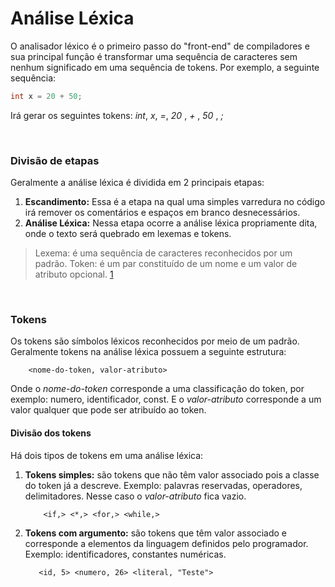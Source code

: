 # Análise Léxica

O analisador léxico é o primeiro passo do "front-end" de compiladores e sua principal função é transformar uma sequência de caracteres sem nenhum significado em uma sequência de tokens. Por exemplo, a seguinte sequência:

~~~C
int x = 20 + 50;
~~~

Irá gerar os seguintes tokens: *int*, *x*, *=*, *20* , *+* , *50* , *;*

<br/>

### Divisão de etapas
Geralmente a análise léxica é dividida em 2 principais etapas:

1. **Escandimento:** Essa é a etapa na qual uma simples varredura no código irá remover os comentários e espaços em branco desnecessários.
2. **Análise Léxica:** Nessa etapa ocorre a análise léxica propriamente dita, onde o texto será quebrado em lexemas e tokens.
>Lexema: é uma sequência de caracteres reconhecidos por um padrão. Token: é um par constituído de um nome e um valor de atributo opcional. [1](https://johnidm.gitbooks.io/compiladores-para-humanos/content/part1/lexical-analysis.html)

<br/>

### Tokens

Os tokens são símbolos léxicos reconhecidos por meio de um padrão. Geralmente tokens na análise léxica possuem a seguinte estrutura:

~~~
    <nome-do-token, valor-atributo>
~~~
Onde o *nome-do-token* corresponde a uma classificação do token, por exemplo: numero, identificador, const. E o *valor-atributo* corresponde a um valor qualquer que pode ser atribuído ao token.
#### Divisão dos tokens
Há dois tipos de tokens em uma análise léxica:

1. **Tokens simples:** são tokens que não têm valor associado pois a classe do token já a descreve. Exemplo: palavras reservadas, operadores, delimitadores. Nesse caso o *valor-atributo* fica vazio.
    
    ~~~
        <if,> <*,> <for,> <while,>
    ~~~
2. **Tokens com argumento:** são tokens que têm valor associado e corresponde a elementos da linguagem definidos pelo programador. Exemplo: identificadores, constantes numéricas.
    ~~~
       <id, 5> <numero, 26> <literal, "Teste"> 
    ~~~